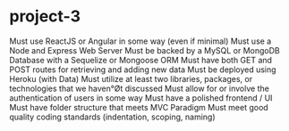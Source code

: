 # project-3
Must use ReactJS or Angular in some way (even if minimal)
Must use a Node and Express Web Server
Must be backed by a MySQL or MongoDB Database with a Sequelize or Mongoose ORM
Must have both GET and POST routes for retrieving and adding new data
Must be deployed using Heroku (with Data)
Must utilize at least two libraries, packages, or technologies that we haven°Øt discussed
Must allow for or involve the authentication of users in some way
Must have a polished frontend / UI
Must have folder structure that meets MVC Paradigm
Must meet good quality coding standards (indentation, scoping, naming)

